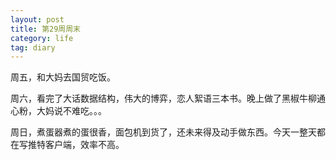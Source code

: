 ```yaml
---
layout: post
title: 第29周周末
category: life
tag: diary
---
```



周五，和大妈去国贸吃饭。

周六，看完了大话数据结构，伟大的博弈，恋人絮语三本书。晚上做了黑椒牛柳通心粉，大妈说不难吃。。。

周日，煮蛋器煮的蛋很香，面包机到货了，还未来得及动手做东西。今天一整天都在写推特客户端，效率不高。
